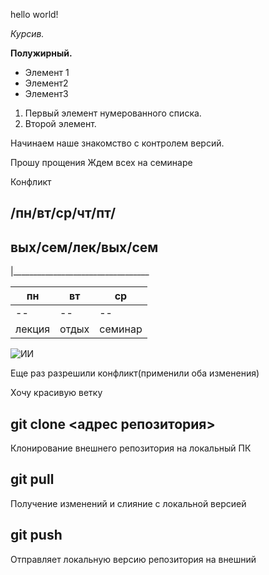 hello world!

*Курсив.*

**Полужирный.**

* Элемент 1
* Элемент2
* Элемент3

1. Первый элемент нумерованного списка.
2. Второй элемент.

Начинаем наше знакомство с контролем версий.

Прошу прощения
Ждем всех на семинаре

Конфликт

/пн/вт/ср/чт/пт/
---------------
вых/сем/лек/вых/сем
---------------
|__________________________________

|пн|вт|ср|
|--|--|--|
|--|--|--|
|лекция|отдых|семинар|

![ИИ](https://forpost-sz.ru/sites/default/files/styles/wide169/public/doc/2021/06/16/brandon-carsons-article_fredricksonlearning.com__0.jpg?h=f51ee74d&itok=UXefl7Um)

Еще раз разрешили конфликт(применили оба изменения)

Хочу красивую ветку

## git clone <адрес репозитория>

Клонирование внешнего репозитория на локальный ПК

## git pull

Получение изменений и слияние с локальной версией

## git push

Отправляет локальную версию репозитория на внешний